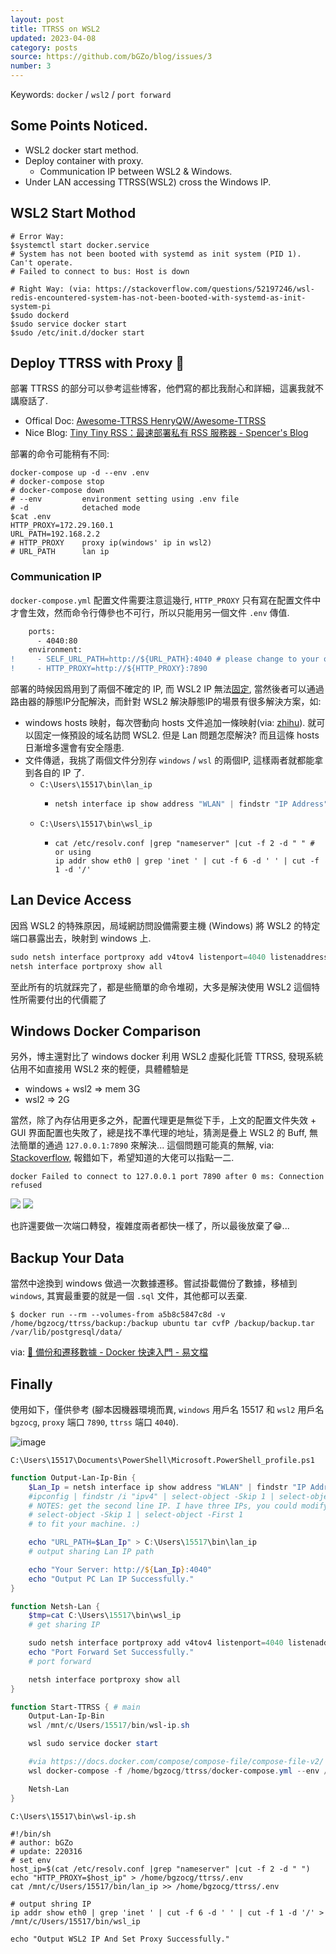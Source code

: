 ```yaml
---
layout: post
title: TTRSS on WSL2
updated: 2023-04-08
category: posts
source: https://github.com/bGZo/blog/issues/3
number: 3
---
```


Keywords: `docker` / `wsl2` / `port forward`

## Some Points Noticed.

- WSL2 docker start method.
- Deploy container with proxy.
  - Communication IP between WSL2 & Windows.
- Under LAN accessing TTRSS(WSL2) cross the Windows IP.

## WSL2 Start Mothod

```shell
# Error Way:
$systemctl start docker.service
# System has not been booted with systemd as init system (PID 1). Can't operate.
# Failed to connect to bus: Host is down

# Right Way: (via: https://stackoverflow.com/questions/52197246/wsl-redis-encountered-system-has-not-been-booted-with-systemd-as-init-system-pi
$sudo dockerd
$sudo service docker start
$sudo /etc/init.d/docker start
```

## Deploy TTRSS with Proxy 🤯

部署 TTRSS 的部分可以參考這些博客，他們寫的都比我耐心和詳細，這裏我就不講廢話了.

- Offical Doc: [Awesome-TTRSS HenryQW/Awesome-TTRSS](https://github.com/HenryQW/Awesome-TTRSS/blob/main/docs/zh/README.md )
- Nice Blog: [Tiny Tiny RSS：最速部署私有 RSS 服務器 - Spencer's Blog](https://spencerwoo.com/blog/tiny-tiny-rss#an-zhuang-docker-compose )

部署的命令可能稍有不同:

```shell
docker-compose up -d --env .env
# docker-compose stop
# docker-compose down
# --env         environment setting using .env file
# -d            detached mode
$cat .env
HTTP_PROXY=172.29.160.1
URL_PATH=192.168.2.2
# HTTP_PROXY    proxy ip(windows' ip in wsl2)
# URL_PATH      lan ip
```

### Communication IP

`docker-compose.yml` 配置文件需要注意這幾行, `HTTP_PROXY` 只有寫在配置文件中才會生效，然而命令行傳參也不可行，所以只能用另一個文件 `.env` 傳值.

```diff
    ports:
      - 4040:80
    environment:
!     - SELF_URL_PATH=http://${URL_PATH}:4040 # please change to your own domain
!     - HTTP_PROXY=http://${HTTP_PROXY}:7890
```

部署的時候因爲用到了兩個不確定的 IP, 而 WSL2 IP 無法[固定](https://github.com/microsoft/WSL/issues/4210), 當然後者可以通過路由器的靜態IP分配解決，而針對 WSL2 解決靜態IP的場景有很多解決方案，如:

- windows hosts 映射，每次啓動向 hosts 文件追加一條映射(via: [zhihu](https://www.zhihu.com/question/387747506/answer/1820473311)). 就可以固定一條預設的域名訪問 WSL2. 但是 Lan 問題怎麼解決? 而且這條 hosts 日漸增多還會有安全隱患.
- 文件傳遞，我挑了兩個文件分別存 `windows` / `wsl` 的兩個IP, 這樣兩者就都能拿到各自的 IP 了.
  - `C:\Users\15517\bin\lan_ip`
    - ```powershell
      netsh interface ip show address "WLAN" | findstr "IP Address" | Select-String -Pattern '([0-9][0-9]*\.[0-9][0-9]*\.[0-9][0-9]*\.[0-9][0-9]*)' | %{ $_.matches.Value }
      ```
  - `C:\Users\15517\bin\wsl_ip`
    - ```shell
      cat /etc/resolv.conf |grep "nameserver" |cut -f 2 -d " " # or using
      ip addr show eth0 | grep 'inet ' | cut -f 6 -d ' ' | cut -f 1 -d '/'
      ```

## Lan Device Access

因爲 WSL2 的特殊原因，局域網訪問設備需要主機 (Windows) 將 WSL2 的特定端口暴露出去，映射到 windows 上.

```powershell
sudo netsh interface portproxy add v4tov4 listenport=4040 listenaddress=* connectport=4040 connectaddress=xxx.xxx.xxx.xxx protocol=tcp
netsh interface portproxy show all
```

至此所有的坑就踩完了，都是些簡單的命令堆砌，大多是解決使用 WSL2 這個特性所需要付出的代價罷了

## Windows Docker Comparison

另外，博主還對比了 windows docker 利用 WSL2 虛擬化託管 TTRSS, 發現系統佔用不如直接用 WSL2 來的輕便，具體體驗是

- windows + wsl2 => mem 3G
- wsl2 => 2G

當然，除了內存佔用更多之外，配置代理更是無從下手，上文的配置文件失效 + GUI 界面配置也失敗了，總是找不準代理的地址，猜測是疊上 WSL2 的 Buff, 無法簡單的通過 `127.0.0.1:7890` 來解決... 這個問題可能真的無解, via: [Stackoverflow](https://stackoverflow.com/questions/48272933/docker-at-windows-10-proxy-propagation-to-containers-not-working), 報錯如下，希望知道的大佬可以指點一二.

```shell
docker Failed to connect to 127.0.0.1 port 7890 after 0 ms: Connection refused
```

![](https://user-images.githubusercontent.com/57313137/158712544-96fcd594-7628-41e8-a906-acdc672d5e22.png)
![](https://user-images.githubusercontent.com/57313137/158712547-68a408d5-a46d-42ec-ab6b-35f1f8a3af55.png)

也許還要做一次端口轉發，複雜度兩者都快一樣了，所以最後放棄了😁...

## Backup Your Data

當然中途換到 windows 做過一次數據遷移。嘗試掛載備份了數據，移植到 `windows`, 其實最重要的就是一個 `.sql` 文件，其他都可以丟棄.

```shell
$ docker run --rm --volumes-from a5b8c5847c8d -v /home/bgzocg/ttrss/backup:/backup ubuntu tar cvfP /backup/backup.tar /var/lib/postgresql/data/
```

via: [🎯 備份和遷移數據 - Docker 快速入門 - 易文檔](https://docker.easydoc.net/doc/81170005/cCewZWoN/XQEqNjiu )


## Finally

使用如下，僅供參考 (腳本因機器環境而異, `windows` 用戶名 15517 和 `wsl2` 用戶名 `bgzocg`, `proxy` 端口 `7890`, `ttrss` 端口 `4040`).

![image](https://user-images.githubusercontent.com/57313137/170861898-bfed1062-dbd2-478d-87aa-86591a270061.png)

`C:\Users\15517\Documents\PowerShell\Microsoft.PowerShell_profile.ps1` 

```powershell
function Output-Lan-Ip-Bin {
    $Lan_Ip = netsh interface ip show address "WLAN" | findstr "IP Address" | Select-String -Pattern '([0-9][0-9]*\.[0-9][0-9]*\.[0-9][0-9]*\.[0-9][0-9]*)' | %{ $_.matches.Value }
    #ipconfig | findstr /i "ipv4" | select-object -Skip 1 | select-object -First 1 | Select-String -Pattern '([0-9][0-9]*\.[0-9][0-9]*\.[0-9][0-9]*\.[0-9][0-9]*)' | % { $($_.matches.groups[1]).Value}
    # NOTES: get the second line IP. I have three IPs, you could modify
    # select-object -Skip 1 | select-object -First 1
    # to fit your machine. :)

    echo "URL_PATH=$Lan_Ip" > C:\Users\15517\bin\lan_ip
    # output sharing Lan IP path

    echo "Your Server: http://${Lan_Ip}:4040"
    echo "Output PC Lan IP Successfully."
}

function Netsh-Lan {
    $tmp=cat C:\Users\15517\bin\wsl_ip
    # get sharing IP

    sudo netsh interface portproxy add v4tov4 listenport=4040 listenaddress=* connectport=4040 connectaddress=$tmp protocol=tcp
    echo "Port Forward Set Successfully."
    # port forward

    netsh interface portproxy show all
}

function Start-TTRSS { # main
    Output-Lan-Ip-Bin
    wsl /mnt/c/Users/15517/bin/wsl-ip.sh

    wsl sudo service docker start

    #via https://docs.docker.com/compose/compose-file/compose-file-v2/
    wsl docker-compose -f /home/bgzocg/ttrss/docker-compose.yml --env /home/bgzocg/ttrss/.env up -d

    Netsh-Lan
}
```

`C:\Users\15517\bin\wsl-ip.sh`

```shell
#!/bin/sh
# author: bGZo
# update: 220316
# set env
host_ip=$(cat /etc/resolv.conf |grep "nameserver" |cut -f 2 -d " ")
echo "HTTP_PROXY=$host_ip" > /home/bgzocg/ttrss/.env
cat /mnt/c/Users/15517/bin/lan_ip >> /home/bgzocg/ttrss/.env

# output shring IP
ip addr show eth0 | grep 'inet ' | cut -f 6 -d ' ' | cut -f 1 -d '/' > /mnt/c/Users/15517/bin/wsl_ip

echo "Output WSL2 IP And Set Proxy Successfully."
```